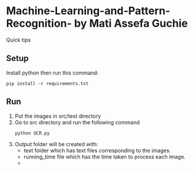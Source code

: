 # Machine-Learning-and-Pattern-Recognition- by Mati Assefa Guchie

Quick tips

## Setup

Install python then run this command:

```shell
pip install -r requirements.txt
```

## Run

1. Put the images in src/test directory
2. Go to src directory and run the following command
   ```shell
   python OCR.py
   ```
3. Output folder will be created with:
   - text folder which has text files corresponding to the images.
   - running_time file which has the time taken to process each image.
   - 
